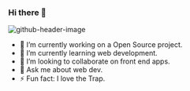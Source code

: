 ### Hi there 👋

![github-header-image](https://github.com/ElIngeJuan/ElIngeJuan/assets/111019375/eeeed0bf-4a44-402c-9dff-24ea3861383d)


- 🔭 I’m currently working on a Open Source project.
- 🌱 I’m currently learning web development.
- 👯 I’m looking to collaborate on front end apps.
- 💬 Ask me about web dev.
- ⚡ Fun fact: I love the Trap.

